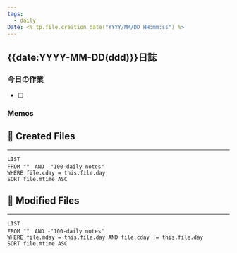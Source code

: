 ```yaml
---
tags:
  - daily
Date: <% tp.file.creation_date("YYYY/MM/DD HH:mm:ss") %>
---
```

## {{date:YYYY-MM-DD(ddd)}}日誌

### 今日の作業
- [ ] 


### Memos

 
## 📁 Created Files
---
```dataview
LIST 
FROM ""　AND -"100-daily notes"
WHERE file.cday = this.file.day
SORT file.mtime ASC
```

## 📁 Modified Files
---
```dataview
LIST 
FROM ""　AND -"100-daily notes"
WHERE file.mday = this.file.day AND file.cday != this.file.day
SORT file.mtime ASC
```